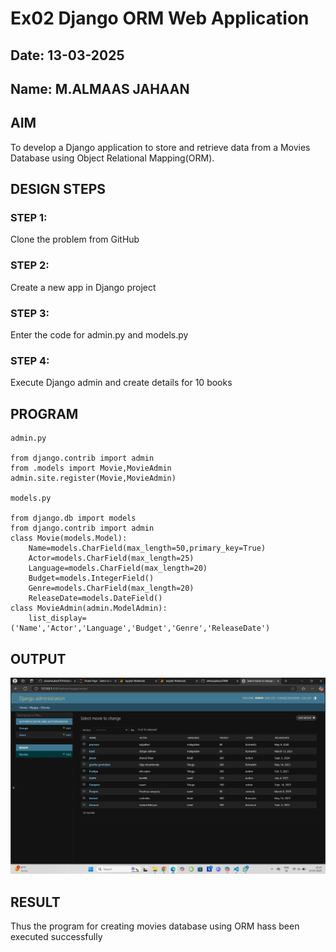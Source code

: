 # Ex02 Django ORM Web Application
## Date: 13-03-2025
## Name: M.ALMAAS JAHAAN

## AIM
To develop a Django application to store and retrieve data from a Movies Database using Object Relational Mapping(ORM).

## DESIGN STEPS

### STEP 1:
Clone the problem from GitHub

### STEP 2:
Create a new app in Django project

### STEP 3:
Enter the code for admin.py and models.py

### STEP 4:
Execute Django admin and create details for 10 books

## PROGRAM
```
admin.py

from django.contrib import admin
from .models import Movie,MovieAdmin
admin.site.register(Movie,MovieAdmin)

models.py

from django.db import models
from django.contrib import admin
class Movie(models.Model):
    Name=models.CharField(max_length=50,primary_key=True)
    Actor=models.CharField(max_length=25)
    Language=models.CharField(max_length=20)
    Budget=models.IntegerField()
    Genre=models.CharField(max_length=20)
    ReleaseDate=models.DateField()
class MovieAdmin(admin.ModelAdmin):
    list_display=('Name','Actor','Language','Budget','Genre','ReleaseDate')

```


## OUTPUT
![alt text](<Screenshot 2025-03-13 112556.png>)

## RESULT
Thus the program for creating movies database using ORM hass been executed successfully
